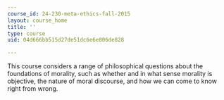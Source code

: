 ```yaml
---
course_id: 24-230-meta-ethics-fall-2015
layout: course_home
title: ''
type: course
uid: 04d666bb515d27de51dc6e6e806de828

---
```

This course considers a range of philosophical questions about the foundations of morality, such as whether and in what sense morality is objective, the nature of moral discourse, and how we can come to know right from wrong.
